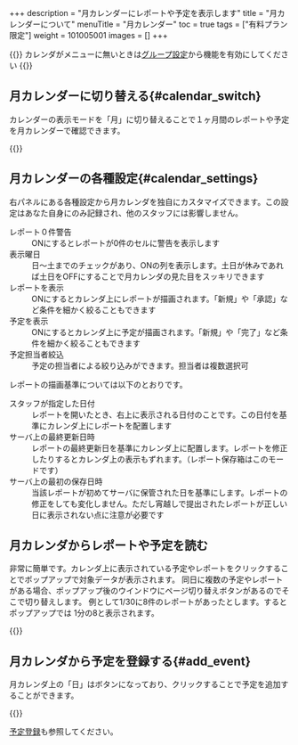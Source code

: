 +++
description = "月カレンダーにレポートや予定を表示します"
title = "月カレンダーについて"
menuTitle = "月カレンダー"
toc = true
tags = ["有料プラン限定"]
weight = 101005001
images = []
+++


{{<info>}}
カレンダがメニューに無いときは[グループ設定](/docs/manual/initial-setting/setting-group/#edit)から機能を有効にしてください
{{</info>}}


## 月カレンダーに切り替える{#calendar_switch}

カレンダーの表示モードを「月」に切り替えることで１ヶ月間のレポートや予定を月カレンダーで確認できます。


{{<icatch filename="monthly-calendar" msg="見慣れた月カレンダーです。予定とレポートがカレンダー上に表示されるよ">}}


## 月カレンダーの各種設定{#calendar_settings}

右パネルにある各種設定から月カレンダを独自にカスタマイズできます。この設定はあなた自身にのみ記録され、他のスタッフには影響しません。


<dl class="basic">
<dt>レポート０件警告</dt>
<dd>ONにするとレポートが0件のセルに警告を表示します</dd>
<dt>表示曜日</dt>
<dd>日〜土までのチェックがあり、ONの列を表示します。土日が休みであれば土日をOFFにすることで月カレンダの見た目をスッキリできます</dd>
<dt>レポートを表示</dt>
<dd>ONにするとカレンダ上にレポートが描画されます。「新規」や「承認」など条件を細かく絞ることもできます</dd>
<dt>予定を表示</dt>
<dd>ONにするとカレンダ上に予定が描画されます。「新規」や「完了」など条件を細かく絞ることもできます</dd>
<dt>予定担当者絞込</dt>
<dd>予定の担当者による絞り込みができます。担当者は複数選択可</dd>
</dl>

レポートの描画基準については以下のとおりです。
<dl class="basic">
<dt>スタッフが指定した日付</dt>
<dd>レポートを開いたとき、右上に表示される日付のことです。この日付を基準にカレンダ上にレポートを配置します</dd>
<dt>サーバ上の最終更新日時</dt>
<dd>レポートの最終更新日を基準にカレンダ上に配置します。レポートを修正したりするとカレンダ上の表示もずれます。（レポート保存箱はこのモードです）</dd>
<dt>サーバ上の最初の保存日時</dt>
<dd>当該レポートが初めてサーバに保管された日を基準にします。レポートの修正をしても変化しません。ただし宵越しで提出されたレポートが正しい日に表示されない点に注意が必要です</dd>
</dl>

## 月カレンダからレポートや予定を読む

非常に簡単です。カレンダ上に表示されている予定やレポートをクリックすることでポップアップで対象データが表示されます。
同日に複数の予定やレポートがある場合、ポップアップ後のウインドウにページ切り替えボタンがあるのでそこで切り替えします。
例として1/30に8件のレポートがあったとします。するとポップアップでは 1分の8と表示されます。

{{<icatch filename="read-report" msg="カレンダーからレポートを表示するとポップアップで出てきます。閉じるを押せばカレンダーに戻るよ">}}

## 月カレンダから予定を登録する{#add_event}

月カレンダ上の「日」はボタンになっており、クリックすることで予定を追加することができます。

{{<icatch filename="add-event" msg="予定表としても使えるのでカレンダから予定を追加できます" alice="ok">}}

[予定登録](/docs/manual/event/add/)も参照してください。